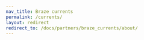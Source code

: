 ```yaml
---
nav_title: Braze currents
permalink: /currents/
layout: redirect
redirect_to: /docs/partners/braze_currents/about/
---
```


